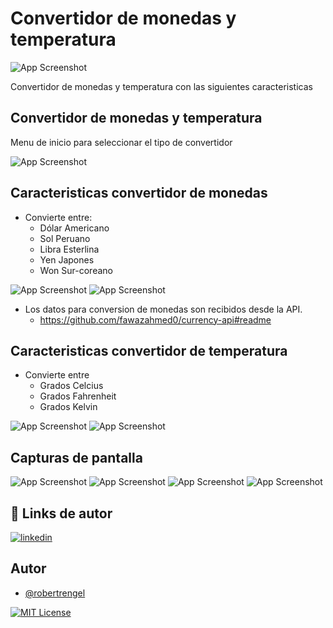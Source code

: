 
# Convertidor de monedas y temperatura

![App Screenshot](demo_img/animacion.gif)

Convertidor de monedas y  temperatura con las siguientes caracteristicas

## Convertidor de monedas y temperatura

Menu de inicio para seleccionar el tipo de convertidor


![App Screenshot](demo_img/conversor2.jpg)

## Caracteristicas convertidor de monedas


- Convierte entre: 
    - Dólar Americano 
    - Sol Peruano 
    - Libra Esterlina 
    - Yen Japones
    - Won Sur-coreano 

![App Screenshot](demo_img/conversor%20moneda%20ejemplo.jpg)  ![App Screenshot](demo_img/conversor%20moneda%20ejemplo%203.jpg)

- Los datos para conversion de monedas son recibidos desde la API.
  - https://github.com/fawazahmed0/currency-api#readme



## Caracteristicas convertidor de temperatura

- Convierte entre 
    - Grados Celcius 
    - Grados Fahrenheit 
    - Grados Kelvin

![App Screenshot](demo_img/conversor%20temperatura.jpg) ![App Screenshot](demo_img/conversor%20temperatura%20ejemplo%202.jpg)



## Capturas de pantalla

![App Screenshot](demo_img/conversor%20moneda%20ejemplo%202.jpg) ![App Screenshot](demo_img/conversor%20temperatura%20ejemplo.jpg)
![App Screenshot](demo_img/conversor%20error.jpg) ![App Screenshot](demo_img/error-conexion.png)

## 🔗 Links de autor

[![linkedin](https://img.shields.io/badge/linkedin-0A66C2?style=for-the-badge&logo=linkedin&logoColor=white)](www.linkedin.com/in/robert-jose-asdrubal-rengel-osorio)




## Autor

- [@robertrengel](https://www.github.com/robertrengel)

[![MIT License](https://img.shields.io/badge/License-MIT-green.svg)](https://choosealicense.com/licenses/mit/)
